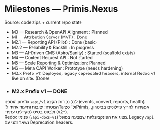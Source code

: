 # Milestones — Primis.Nexus

Source: code zips + current repo state

- M0 — Research & OpenAPI Alignment  : Planned
- M1 — Attribution Server (MVP)      : Done
- M2.1 — Reporting API (Pilot)       : Done (basic)
- M2.2 — Reliability & Backfill      : In progress
- M3 — AI-Driven CMS (Astro/Sanity)  : Started (scaffold exists)
- M4 — Content Request API           : Not started
- M5 — Scale Reporting & Optimization: Planned
- M6 — Meta CAPI Worker              : Prototype (needs hardening)
- M2.x Prefix v1: Deployed, legacy deprecated headers, internal Redoc v1 live on site. (Done)
- ### M2.x Prefix v1 — DONE
הוספנו prefix `/api/v1` לכל נקודות הקצה (events, convert, reports, health).  
המטרה: יציבות ותיעוד אחיד ל־Tarzo ול־Primis, אפשרות להריץ פיילוטים בביטחון, ולבסס בסיס לסקיילינג עתידי (v2+).  
Redoc פנימי (`/api-docs-v1`) מציג את הפונקציונליות שבוצעה בפועל. Legacy `/api` נשאר זמני עם Deprecation headers.

